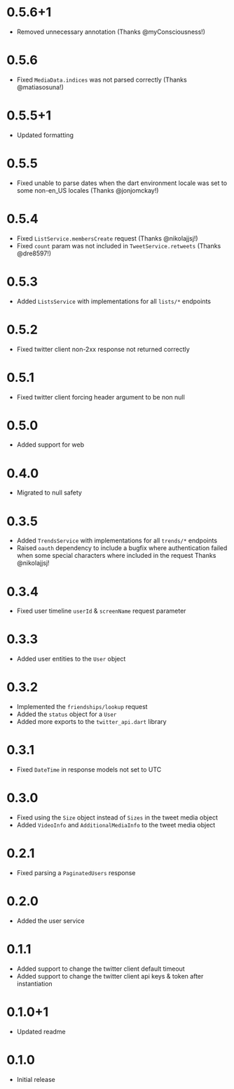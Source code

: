 # 0.5.6+1

- Removed unnecessary annotation (Thanks @myConsciousness!)

# 0.5.6

- Fixed `MediaData.indices` was not parsed correctly (Thanks @matiasosuna!)

# 0.5.5+1

- Updated formatting

# 0.5.5

- Fixed unable to parse dates when the dart environment locale was set to some non-en_US locales (Thanks @jonjomckay!)

# 0.5.4

- Fixed `ListService.membersCreate` request (Thanks @nikolajjsj!)
- Fixed `count` param was not included in `TweetService.retweets` (Thanks @dre8597!)

# 0.5.3

- Added `ListsService` with implementations for all `lists/*` endpoints

# 0.5.2

- Fixed twitter client non-2xx response not returned correctly

# 0.5.1

- Fixed twitter client forcing header argument to be non null

# 0.5.0

- Added support for web

# 0.4.0

- Migrated to null safety

# 0.3.5

- Added `TrendsService` with implementations for all `trends/*` endpoints
- Raised `oauth` dependency to include a bugfix where authentication failed when
  some special characters where included in the request
  Thanks @nikolajjsj!

# 0.3.4

- Fixed user timeline `userId` & `screenName` request parameter

# 0.3.3

- Added user entities to the `User` object

# 0.3.2

- Implemented the `friendships/lookup` request
- Added the `status` object for a `User`
- Added more exports to the `twitter_api.dart` library

# 0.3.1

- Fixed `DateTime` in response models not set to UTC

# 0.3.0

- Fixed using the `Size` object instead of `Sizes` in the tweet media object
- Added `VideoInfo` and `AdditionalMediaInfo` to the tweet media object

# 0.2.1

- Fixed parsing a `PaginatedUsers` response

# 0.2.0

- Added the user service

# 0.1.1

- Added support to change the twitter client default timeout
- Added support to change the twitter client api keys & token after instantiation

# 0.1.0+1

- Updated readme

# 0.1.0

- Initial release
